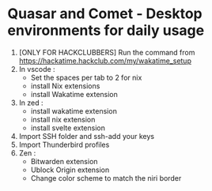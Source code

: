 # Quasar and Comet - Desktop environments for daily usage
1. [ONLY FOR HACKCLUBBERS] Run the command from https://hackatime.hackclub.com/my/wakatime_setup
2. In vscode :
    - Set the spaces per tab to 2 for nix
    - install Nix extensions
    - install Wakatime extension
3. In zed :
    - install wakatime extension
    - install nix extension
    - install svelte extension
4. Import SSH folder and ssh-add your keys
5. Import Thunderbird profiles
6. Zen :
    -  Bitwarden extension
    -  Ublock Origin extension
    -  Change color scheme to match the niri border
